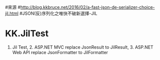 #來源
#http://blog.kkbruce.net/2016/02/a-fast-json-de-serializer-choice-jil.html
#JSON(反)序列化之唯快不破新選擇-JIL

# KK.JilTest
1. Jil Test, 2. ASP.NET MVC replace JsonResult to JilResult, 3. ASP.NET Web API replace JsonFormatter to JilFormatter
